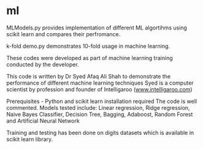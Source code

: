 # ml
MLModels.py provides implementation of different ML algortihms using scikit learn and compares their perfromance.

k-fold demo.py demonstrates 10-fold usage in machine learning.

These codes were developed as part of machine learning training conducted by the developer.

This code is written by Dr Syed Afaq Ali Shah to demonstrate the performance of different machine learning techniques
Syed is a computer scientist by profession and founder of Intelligaroo (www.intelligaroo.com)

Prerequisites - Python and scikit learn installation required
The code is well commented.
Models tested include: Linear regression, Ridge regression, Naive Bayes Classifier, Decision Tree, Bagging,
Adaboost, Random Forest and Artificial Neural Network

Training and testing has been done on digits datasets which is available in scikit learn library.

